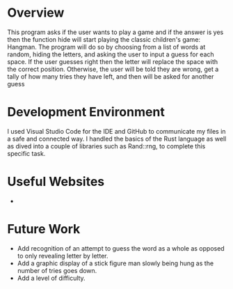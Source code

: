 # Overview

This program asks if the user wants to play a game and if the answer is yes then the function hide will start playing the classic children's game: Hangman. The program will do so by choosing from a list of words at random, hiding the letters, and asking the user to input a guess for each space. If the user guesses right then the letter will replace the space with the correct position. Otherwise, the user will be told they are wrong, get a tally of how many tries they have left, and then will be asked for another guess



[Software Demo Video]:https://www.youtube.com/watch?v=BP8cd0FVuZI
# Development Environment

I used Visual Studio Code for the IDE and GitHub to communicate my files in a safe and connected way. I handled the basics of the Rust language as well as dived into a couple of libraries such as Rand::rng, to complete this specific task.

# Useful Websites

- [Rust Manual]:https://doc.rust-lang.org/beta/book/ch01-00-getting-started.html

# Future Work

- Add recognition of an attempt to guess the word as a whole as opposed to only revealing letter by letter.
- Add a graphic display of a stick figure man slowly being hung as the number of tries goes down.
- Add a level of difficulty.
